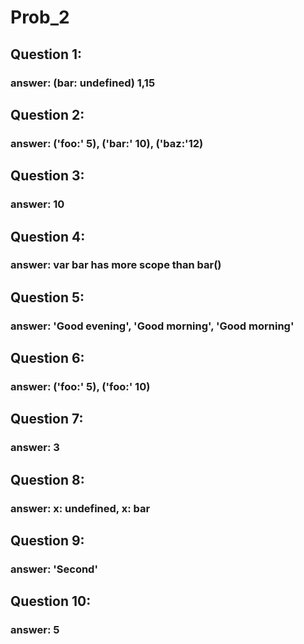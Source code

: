 # Prob_2
## Question 1:
### answer: (bar: undefined) 1,15

## Question 2:
### answer: ('foo:' 5), ('bar:' 10), ('baz:'12)

## Question 3:
### answer: 10

## Question 4:
### answer: var bar has more scope than bar()

## Question 5:
### answer: 'Good evening', 'Good morning', 'Good morning'

## Question 6:
### answer: ('foo:' 5), ('foo:' 10)

## Question 7:
### answer: 3

## Question 8:
### answer: x: undefined, x: bar

## Question 9:
### answer: 'Second'

## Question 10:
### answer: 5
